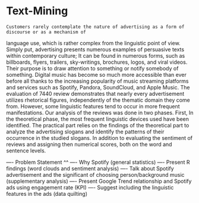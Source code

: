 # Text-Mining
    Customers rarely contemplate the nature of advertising as a form of discourse or as a mechanism of
language use, which is rather complex from the linguistic point of view. Simply put, advertising
presents numerous examples of persuasive texts within contemporary culture; It can be found in
numerous forms, such as billboards, flyers, trailers, sky-writings, brochures, logos, and viral videos.
Their purpose is to draw attention to something or notify somebody of something.
    Digital music has become so much more accessible than ever before all thanks to the increasing
popularity of music streaming platforms and services such as Spotify, Pandora, SoundCloud, and
Apple Music. The evaluation of 7440 review demonstrates that nearly every advertisement utilizes
rhetorical figures, independently of the thematic domain they come from. However, some linguistic
features tend to occur in more frequent manifestations.
    Our analysis of the reviews was done in two phases. First, In the theoretical phase, the most frequent
linguistic devices used have been identified. The practical part relies on the findings of the theoretical
part to analyze the advertising slogans and identify the patterns of their occurrence in the studied
slogans. In addition to evaluating the sentiment of reviews and assigning then numerical scores, both
on the word and sentence levels.

—- Problem Statement ^^
—- Why Spotify (general statistics)
—- Present R findings (word clouds and sentiment analysis)
—- Talk about Spotify advertisement and the significant of choosing person/background music
(supplementary analysis)
—- Present Google Trend relationship and Spotify ads using engagement rate (KPI)
—- Suggest including the linguistic features in the ads (data quilting)
